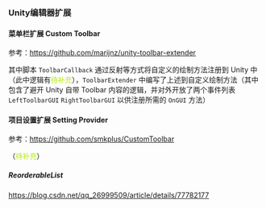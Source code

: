 ### Unity编辑器扩展

#### 菜单栏扩展 Custom Toolbar

参考：https://github.com/marijnz/unity-toolbar-extender

其中脚本 `ToolbarCallback` 通过反射等方式将自定义的绘制方法注册到 Unity 中（此中逻辑有<font color='bred'>待补充</font>），`ToolbarExtender` 中编写了上述到自定义绘制方法（其中包含了避开 Unity 自带 Toolbar 内容的逻辑，并对外开放了两个事件列表 `LeftToolbarGUI` `RightToolbarGUI` 以供注册所需的 `OnGUI` 方法）

#### 项目设置扩展 Setting Provider

参考：https://github.com/smkplus/CustomToolbar

（<font color='bred'>待补充</font>）

##### ReorderableList
https://blog.csdn.net/qq_26999509/article/details/77782177
